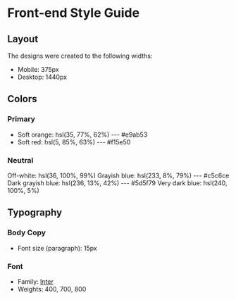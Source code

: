 # Front-end Style Guide

## Layout

The designs were created to the following widths:

- Mobile: 375px
- Desktop: 1440px

## Colors

### Primary

- Soft orange: hsl(35, 77%, 62%)  --- #e9ab53
- Soft red: hsl(5, 85%, 63%)  --- 
#f15e50

### Neutral

Off-white: hsl(36, 100%, 99%)
Grayish blue: hsl(233, 8%, 79%)  --- #c5c6ce
Dark grayish blue: hsl(236, 13%, 42%)  --- #5d5f79
Very dark blue: hsl(240, 100%, 5%)

## Typography

### Body Copy

- Font size (paragraph): 15px

### Font

- Family: [Inter](https://fonts.google.com/specimen/Inter)
- Weights: 400, 700, 800
